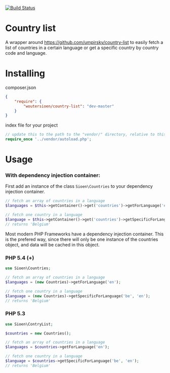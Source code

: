 [![Build Status](https://travis-ci.org/WouterSioen/country-list.svg?branch=master)](https://travis-ci.org/WouterSioen/country-list)

# Country list

A wrapper around <https://github.com/umpirsky/country-list> to easily fetch a list of countries in a certain language or get a specific country by country code and language.

# Installing

composer.json

```json
{
    "require": {
        "woutersioen/country-list": "dev-master"
    }
}
```

index file for your project

```php
// update this to the path to the "vendor/" directory, relative to this file
require_once '../vendor/autoload.php';
```

# Usage

### With dependency injection container:

First add an instance of the class ```Sioen\Countries``` to your dependency injection container.

```php
// fetch an array of countries in a language
$languages = $this->getContainer()->get('countries')->getForLanguage('en');

// fetch one country in a language
$language = $this->getContainer()->get('countries')->getSpecificForLanguage('be', 'en');
// returns 'Belgium'
```

Most modern PHP Frameworks have a dependency injection container. This is the prefered way, since there will only be one instance of the countries object, and data will be cached in this object.

### PHP 5.4 (+)

```php
use Sioen\Countries;

// fetch an array of countries in a language
$languages = (new Countries)->getForLanguage('en');

// fetch one country in a language
$language = (new Countries)->getSpecificForLanguage('be', 'en');
// returns 'Belgium'
```

### PHP 5.3

```php
use Sioen\ContryList;

$countries = new Countries();

// fetch an array of countries in a language
$languages = $countries->getForLanguage('en');

// fetch one country in a language
$language = $countries->getSpecificForLanguage('be', 'en');
// returns 'Belgium'
```
